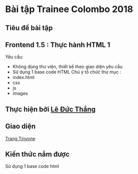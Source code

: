 # **Bài tập Trainee Colombo 2018**
## Tiêu đề bài tập
## **Frontend 1.5 : Thực hành HTML 1**
Yêu cầu: 
- Không dùng thư viện, thiết kế theo giao diện yêu cầu
- Sử dụng 1 base code HTML
 Chú ý tổ chức thư mục :
- index.html
- css
- js
- images
## Thực hiện bởi [Lê Đức Thắng](https://github.com/daumarauxanh97)
## Giao diện
[Trang Tinyone]( https://daumarauxanh97.github.io/thang97.github.io/th)

## Kiến thức nắm được

Sử dụng 1 base code html





